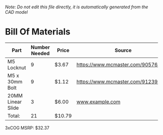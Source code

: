 ###### Note: Do not edit this file directly, it is automatically generated from the CAD model 
# Bill Of Materials 
 |Part|Number Needed|Price|Source| 
 |----|----------|-----|-----|
|M5 Locknut|9|$3.67|https://www.mcmaster.com/90576a104|
|M5 x 30mm Bolt|9|$1.12|https://www.mcmaster.com/91239a236|
|20MM Linear Slide|3|$6.00|www.example.com|
|Total: |21|$10.79| |

 3xCOG MSRP: $32.37